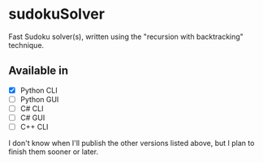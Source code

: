# sudokuSolver
Fast Sudoku solver(s), written using the "recursion with backtracking" technique.

## Available in
- [x] Python CLI
- [ ] Python GUI
- [ ] C# CLI
- [ ] C# GUI
- [ ] C++ CLI

I don't know when I'll publish the other versions listed above, but I plan to finish them sooner or later.
